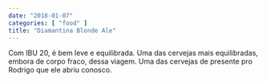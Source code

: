 ```yaml
---
date: "2018-01-07"
categories: [ "food" ]
title: "Diamantina Blonde Ale"
---
```

Com IBU 20, é bem leve e equilibrada. Uma das cervejas mais equilibradas, embora de corpo fraco, dessa viagem. Uma das cervejas de presente pro Rodrigo que ele abriu conosco.
